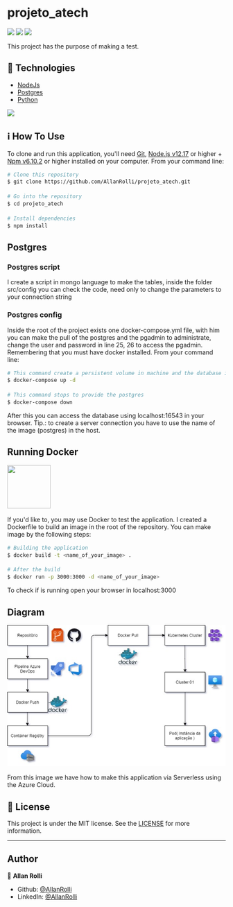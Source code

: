# projeto_atech

<img src="https://img.shields.io/github/languages/code-size/AllanRolli/projeto_atech?style=plastic"/> <img src="https://img.shields.io/github/license/AllanRolli/projeto_atech?style=plastic"/> <img src="https://img.shields.io/github/license/AllanRolli/projeto_atech">

This project has the purpose of making a test.

## :rocket: Technologies

- [NodeJs](https://nodejs.org/en/)
- [Postgres](https://www.postgresql.org/)
- [Python](https://www.python.org/)

<img src="https://www.opus-software.com.br/wp-content/uploads/2018/09/nodejs.jpg">

## :information_source: How To Use

To clone and run this application, you'll need [Git](https://git-scm.com), [Node.js v12.17](https://nodejs.org/en/) or higher + [Npm v6.10.2](https://www.npmjs.com/get-npm) or higher installed on your computer. From your command line:

```bash
# Clone this repository
$ git clone https://github.com/AllanRolli/projeto_atech.git

# Go into the repository
$ cd projeto_atech

# Install dependencies
$ npm install
```

## Postgres

### Postgres script

I create a script in mongo language to make the tables, inside the folder src/config you can check the code, need only to change the parameters to your connection string

### Postgres config

Inside the root of the project exists one docker-compose.yml file, with him you can make the pull of the postgres and the pgadmin to administrate, change the user and password in line 25, 26 to access the pgadmin.
Remembering that you must have docker installed. From your command line:


```bash
# This command create a persistent volume in machine and the database instead
$ docker-compose up -d

# This command stops to provide the postgres
$ docker-compose down
```
After this you can access the database using localhost:16543 in your browser.
Tip.: to create a server connection you have to use the name of the image (postgres) in the host.

## Running Docker

<img src="https://www.mundodocker.com.br/wp-content/uploads/2015/06/docker_facebook_share.png" width="100" height="100">

If you'd like to, you may use Docker to test the application. I created a Dockerfile to build an image in the root of the repository.
You can make image by the following steps:

```bash
# Building the application
$ docker build -t <name_of_your_image> .

# After the build
$ docker run -p 3000:3000 -d <name_of_your_image>
```
To check if is running open your browser in localhost:3000

## Diagram

![](src/docs/Diagram.jpg)

From this image we have how to make this application via Serverless using the Azure Cloud.

## :memo: License

This project is under the MIT license. See the [LICENSE](https://github.com/AllanRolli/projeto_atech/blob/master/LICENSE) for more information.

---

## Author

👤 **Allan Rolli**

- Github: [@AllanRolli](https://github.com/AllanRolli)
- LinkedIn: [@AllanRolli](https://www.linkedin.com/in/allan-rolli-a66198106/)
